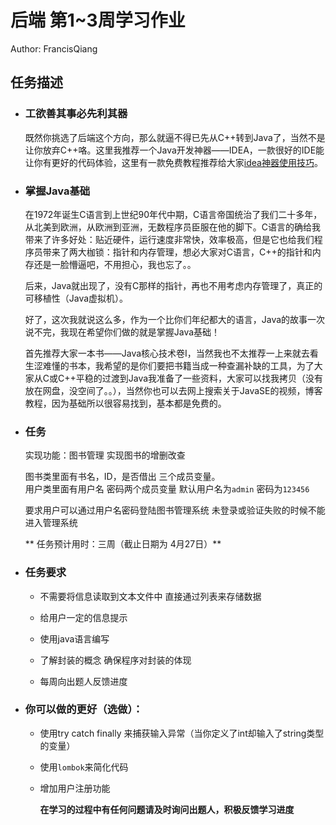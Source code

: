 # 后端 第1~3周学习作业

Author: FrancisQiang

## 任务描述

* ### 工欲善其事必先利其器

  既然你挑选了后端这个方向，那么就逼不得已先从C++转到Java了，当然不是让你放弃C++咯。这里我推荐一个Java开发神器——IDEA，一款很好的IDE能让你有更好的代码体验，这里有一款免费教程推荐给大家[idea神器使用技巧](https://www.imooc.com/learn/924)。

* ### 掌握Java基础

  在1972年诞生C语言到上世纪90年代中期，C语言帝国统治了我们二十多年，从北美到欧洲，从欧洲到亚洲，无数程序员臣服在他的脚下。C语言的确给我带来了许多好处：贴近硬件，运行速度非常快，效率极高，但是它也给我们程序员带来了两大枷锁：指针和内存管理，想必大家对C语言，C++的指针和内存还是一脸懵逼吧，不用担心，我也忘了。。

  后来，Java就出现了，没有C那样的指针，再也不用考虑内存管理了，真正的可移植性（Java虚拟机）。

  好了，这次我就说这么多，作为一个比你们年纪都大的语言，Java的故事一次说不完，我现在希望你们做的就是掌握Java基础！

  首先推荐大家一本书——Java核心技术卷I，当然我也不太推荐一上来就去看生涩难懂的书本，我希望的是你们要把书籍当成一种查漏补缺的工具，为了大家从C或C++平稳的过渡到Java我准备了一些资料，大家可以找我拷贝（没有放在网盘，没空间了。。），当然你也可以去网上搜索关于JavaSE的视频，博客教程，因为基础所以很容易找到，基本都是免费的。

* ### 任务

  实现功能：图书管理 实现图书的增删改查  

  图书类里面有书名，ID，是否借出 三个成员变量。  
  用户类里面有用户名 密码两个成员变量 默认用户名为`admin` 密码为`123456`

  要求用户可以通过用户名密码登陆图书管理系统 未登录或验证失败的时候不能进入管理系统

  ** 任务预计用时：三周（截止日期为 4月27日）**

* ### 任务要求
  * 不需要将信息读取到文本文件中 直接通过列表来存储数据

  * 给用户一定的信息提示

  * 使用java语言编写

  * 了解封装的概念 确保程序对封装的体现

  * 每周向出题人反馈进度

* ### 你可以做的更好（选做）：

  * 使用try catch finally 来捕获输入异常（当你定义了int却输入了string类型的变量）

  * 使用`lombok`来简化代码

  * 增加用户注册功能

    **在学习的过程中有任何问题请及时询问出题人，积极反馈学习进度**
